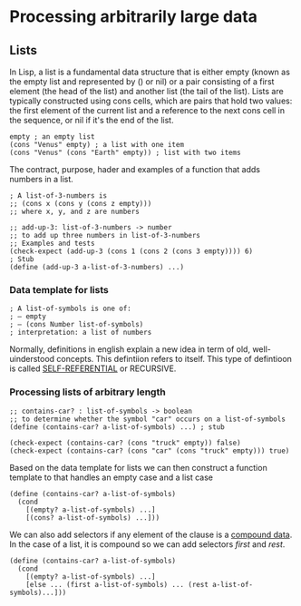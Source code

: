 # Processing arbitrarily large data

## Lists

In Lisp, a list is a fundamental data structure that is either empty (known as the empty list and represented by () or nil) or a pair consisting of a first element (the head of the list) and another list (the tail of the list). Lists are typically constructed using cons cells, which are pairs that hold two values: the first element of the current list and a reference to the next cons cell in the sequence, or nil if it's the end of the list.

```Lisp
empty ; an empty list
(cons "Venus" empty) ; a list with one item
(cons "Venus" (cons "Earth" empty)) ; list with two items
```

The contract, purpose, hader and examples of a function that adds numbers in a list.

```Lisp
; A list-of-3-numbers is
;; (cons x (cons y (cons z empty)))
;; where x, y, and z are numbers

;; add-up-3: list-of-3-numbers -> number
;; to add up three numbers in list-of-3-numbers
;; Examples and tests
(check-expect (add-up-3 (cons 1 (cons 2 (cons 3 empty)))) 6)
; Stub
(define (add-up-3 a-list-of-3-numbers) ...)

```

### Data template for lists

```Lisp
; A list-of-symbols is one of: 
; – empty
; – (cons Number list-of-symbols)
; interpretation: a list of numbers
```

Normally, definitions in english explain a new idea in term of old, well-uinderstood concepts. This defintiion refers to itself. This type of defintioon is called [SELF-REFERENTIAL](./04a-self-reference.md) or RECURSIVE.

### Processing lists of arbitrary length

```Lisp
;; contains-car? : list-of-symbols -> boolean
;; to determine whether the symbol "car" occurs on a list-of-symbols
(define (contains-car? a-list-of-symbols) ...) ; stub

(check-expect (contains-car? (cons "truck" empty)) false)
(check-expect (contains-car? (cons "car" (cons "truck" empty))) true)

```

Based on the data template for lists we can then construct a function template to that handles an empty case and a list case

```Lisp
(define (contains-car? a-list-of-symbols)
  (cond
    [(empty? a-list-of-symbols) ...]
    [(cons? a-list-of-symbols) ...]))
```

We can also add selectors if any element of the clause is a [compound data](./03b-compound-data.md). In the case of a list, it is compound so we can add selectors *first* and *rest*.

```Lisp
(define (contains-car? a-list-of-symbols)
  (cond
    [(empty? a-list-of-symbols) ...]
    [else ... (first a-list-of-symbols) ... (rest a-list-of-symbols)...]))
```

